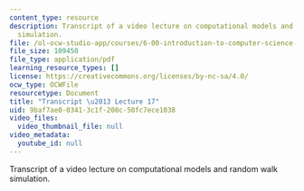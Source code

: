 ```yaml
---
content_type: resource
description: Transcript of a video lecture on computational models and random walk
  simulation.
file: /ol-ocw-studio-app/courses/6-00-introduction-to-computer-science-and-programming-fall-2008/9baf7ae003413c1f208c50fc7ece1038_6-00F08-L17.pdf
file_size: 109450
file_type: application/pdf
learning_resource_types: []
license: https://creativecommons.org/licenses/by-nc-sa/4.0/
ocw_type: OCWFile
resourcetype: Document
title: "Transcript \u2013 Lecture 17"
uid: 9baf7ae0-0341-3c1f-208c-50fc7ece1038
video_files:
  video_thumbnail_file: null
video_metadata:
  youtube_id: null
---
```

Transcript of a video lecture on computational models and random walk simulation.